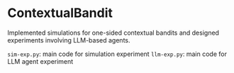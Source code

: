 # ContextualBandit

Implemented simulations for one-sided contextual bandits and designed experiments involving LLM-based agents.

`sim-exp.py`: main code for simulation experiment
`llm-exp.py`: main code for LLM agent experiment

